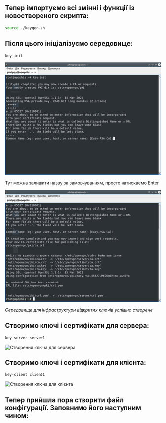 ## Тепер імпортуємо всі змінні і функції із новоствореного скрипта:

```bash
source ./keygen.sh
```

## Після цього ініціалізуємо середовище:

```bash
key-init
```

![Назва сервера сертифікації](init_dialog.png)

Тут можна залишити назву за замовчуванням, просто натискаємо Enter

![Налаштування середовища](init.png)

*Середовище для інфраструктури відкритих ключів успішно створене*

## Створимо ключі і сертифікати для сервера:

```bash
key-server server1
```

![Створення ключа для сервера](keygen_server.png)

## Створимо ключі і сертифікати для клієнта:

```bash
key-client client1
```

![Створення ключа для клієнта](keygen_client.png)

## Тепер прийшла пора створити файл конфігурації. Заповнимо його наступним чином:
